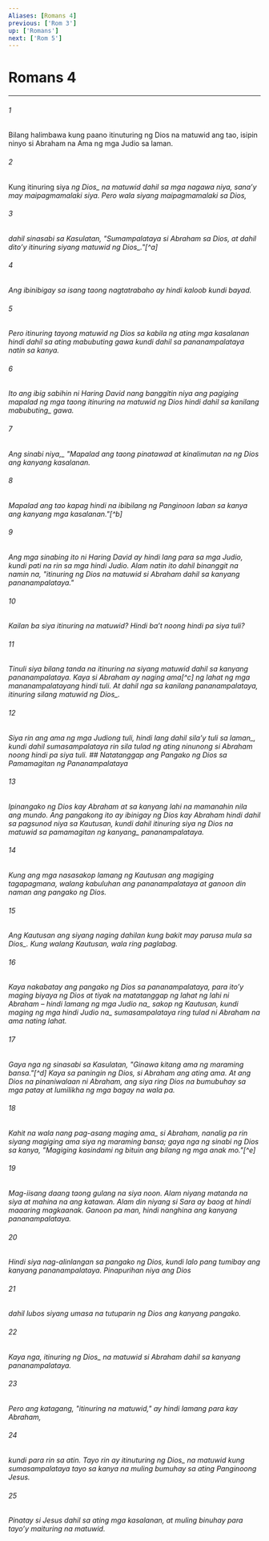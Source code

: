 ```yaml
---
Aliases: [Romans 4]
previous: ['Rom 3']
up: ['Romans']
next: ['Rom 5']
---
```

# Romans 4

***






















###### 1 










Bilang halimbawa kung paano itinuturing ng Dios na matuwid ang tao, isipin ninyo si Abraham na Ama ng mga Judio sa laman. 





















###### 2 










Kung itinuring siya <i class="trans-change">ng Dios_ na matuwid dahil sa mga nagawa niya, sanaʼy may maipagmamalaki siya. Pero wala siyang maipagmamalaki sa Dios, 





















###### 3 










dahil sinasabi sa Kasulatan, "Sumampalataya si Abraham sa Dios, at dahil ditoʼy itinuring siyang matuwid <i class="trans-change">ng Dios_."[^a] 





















###### 4 










Ang ibinibigay sa isang taong nagtatrabaho ay hindi kaloob kundi bayad. 





















###### 5 










Pero itinuring tayong matuwid ng Dios sa kabila ng ating mga kasalanan hindi dahil sa ating mabubuting gawa kundi dahil sa pananampalataya natin sa kanya. 





















###### 6 










Ito ang ibig sabihin ni Haring David nang banggitin niya ang pagiging mapalad ng mga taong itinuring na matuwid ng Dios hindi dahil sa <i class="trans-change">kanilang mabubuting_ gawa. 





















###### 7 










<i class="trans-change">Ang sinabi niya,_ "Mapalad ang taong pinatawad at kinalimutan na ng Dios ang kanyang kasalanan. 





















###### 8 










Mapalad ang tao kapag hindi na ibibilang ng Panginoon laban sa kanya ang kanyang mga kasalanan."[^b] 





















###### 9 










Ang mga sinabing ito ni Haring David ay hindi lang para sa mga Judio, kundi pati na rin sa mga hindi Judio. Alam natin ito dahil binanggit na namin na, "itinuring ng Dios na matuwid si Abraham dahil sa kanyang pananampalataya." 





















###### 10 










Kailan ba siya itinuring na matuwid? Hindi baʼt noong hindi pa siya tuli? 





















###### 11 










Tinuli siya bilang tanda na itinuring na siyang matuwid dahil sa kanyang pananampalataya. Kaya si Abraham ay naging ama[^c] ng lahat ng mga mananampalatayang hindi tuli. At dahil nga sa kanilang pananampalataya, itinuring silang matuwid <i class="trans-change">ng Dios_. 





















###### 12 










Siya rin ang ama ng mga Judiong tuli, hindi lang dahil silaʼy tuli <i class="trans-change">sa laman_, kundi dahil sumasampalataya rin sila tulad ng ating ninunong si Abraham noong hindi pa siya tuli. ## Natatanggap ang Pangako ng Dios sa Pamamagitan ng Pananampalataya 





















###### 13 










Ipinangako ng Dios kay Abraham at sa kanyang lahi na mamanahin nila ang mundo. Ang pangakong ito ay ibinigay ng Dios kay Abraham hindi dahil sa pagsunod niya sa Kautusan, kundi dahil itinuring siya ng Dios na matuwid sa pamamagitan ng <i class="trans-change">kanyang_ pananampalataya. 





















###### 14 










Kung ang mga nasasakop lamang ng Kautusan ang magiging tagapagmana, walang kabuluhan ang pananampalataya at ganoon din naman ang pangako ng Dios. 





















###### 15 










Ang Kautusan ang siyang naging dahilan kung bakit may parusa <i class="trans-change">mula sa Dios_. Kung walang Kautusan, wala ring paglabag. 





















###### 16 










Kaya nakabatay ang pangako ng Dios sa pananampalataya, para itoʼy maging biyaya ng Dios at tiyak na matatanggap ng lahat ng lahi ni Abraham – hindi lamang ng mga <i class="trans-change">Judio na_ sakop ng Kautusan, kundi maging ng mga <i class="trans-change">hindi Judio na_ sumasampalataya ring tulad ni Abraham na ama nating lahat. 





















###### 17 










Gaya nga ng sinasabi sa Kasulatan, "Ginawa kitang ama ng maraming bansa."[^d] Kaya sa paningin ng Dios, si Abraham ang ating ama. At ang Dios na pinaniwalaan ni Abraham, ang siya ring Dios na bumubuhay sa mga patay at lumilikha ng mga bagay na wala pa. 





















###### 18 










Kahit na wala nang pag-asang <i class="trans-change">maging ama_ si Abraham, nanalig pa rin siyang magiging ama siya ng maraming bansa; gaya nga ng sinabi ng Dios sa kanya, "Magiging kasindami ng bituin ang bilang ng mga anak mo."[^e] 





















###### 19 










Mag-iisang daang taong gulang na siya noon. Alam niyang matanda na siya at mahina na ang katawan. Alam din niyang si Sara ay baog at hindi maaaring magkaanak. Ganoon pa man, hindi nanghina ang kanyang pananampalataya. 





















###### 20 










Hindi siya nag-alinlangan sa pangako ng Dios, kundi lalo pang tumibay ang kanyang pananampalataya. Pinapurihan niya ang Dios 





















###### 21 










dahil lubos siyang umasa na tutuparin ng Dios ang kanyang pangako. 





















###### 22 










Kaya nga, itinuring <i class="trans-change">ng Dios_ na matuwid si Abraham dahil sa kanyang pananampalataya. 





















###### 23 










Pero ang katagang, "itinuring na matuwid," ay hindi lamang para kay Abraham, 





















###### 24 










kundi para rin sa atin. Tayo rin ay itinuturing <i class="trans-change">ng Dios_ na matuwid kung sumasampalataya tayo sa kanya na muling bumuhay sa ating Panginoong Jesus. 





















###### 25 










Pinatay si Jesus dahil sa ating mga kasalanan, at muling binuhay para tayoʼy maituring na matuwid.
